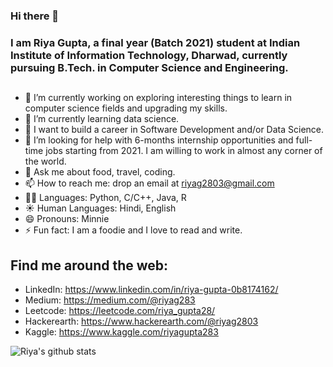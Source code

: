 ### Hi there 👋
### I am Riya Gupta, a final year (Batch 2021) student at Indian Institute of Information Technology, Dharwad, currently pursuing B.Tech. in Computer Science and Engineering.

<!--
**riyag283/riyag283** is a ✨ _special_ ✨ repository because its `README.md` (this file) appears on your GitHub profile.
- 👯 I’m looking to collaborate on ...
-->
##
- 🔭 I’m currently working on exploring interesting things to learn in computer science fields and upgrading my skills.
- 🌱 I’m currently learning data science.
- 💼 I want to build a career in Software Development and/or Data Science. 
- 🤔 I’m looking for help with 6-months internship opportunities and full-time jobs starting from 2021. I am willing to work in almost any corner of the world.
- 💬 Ask me about food, travel, coding.
- 📫 How to reach me: drop an email at riyag2803@gmail.com
-	👩‍💻 Languages: Python, C/C++, Java, R
- ☀️ Human Languages: Hindi, English
- 😄 Pronouns: Minnie
- ⚡ Fun fact: I am a foodie and I love to read and write.


## Find me around the web:
- LinkedIn: https://www.linkedin.com/in/riya-gupta-0b8174162/
- Medium: https://medium.com/@riyag283
- Leetcode: https://leetcode.com/riya_gupta28/
- Hackerearth: https://www.hackerearth.com/@riyag2803
- Kaggle: https://www.kaggle.com/riyagupta283

![Riya's github stats](https://github-readme-stats.vercel.app/api?username=riyag283&show_icons=true&theme=radical)
